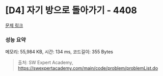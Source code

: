 # [D4] 자기 방으로 돌아가기 - 4408 

[문제 링크](https://swexpertacademy.com/main/code/problem/problemDetail.do?contestProbId=AWNcJ2sapZMDFAV8) 

### 성능 요약

메모리: 55,984 KB, 시간: 134 ms, 코드길이: 355 Bytes



> 출처: SW Expert Academy, https://swexpertacademy.com/main/code/problem/problemList.do